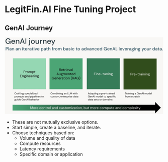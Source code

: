 # LegitFin.AI Fine Tuning Project  
  
## GenAI Journey

![GenAI Journey](resources/images/GenAI_journey.jpg)

- These are not mutually exclusive options.
- Start simple, create a baseline, and iterate.
- Choose techniques based on:
  - Volume and quality of data
  - Compute resources
  - Latency requirements
  - Specific domain or application
